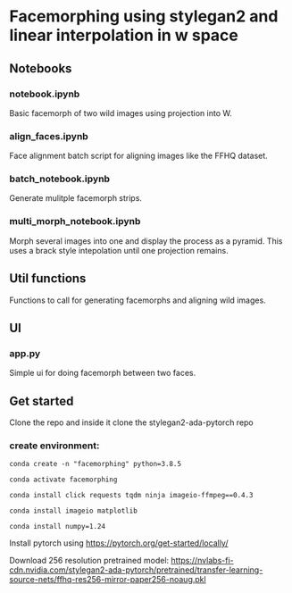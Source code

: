 # Facemorphing using stylegan2 and linear interpolation in w space

## Notebooks

### notebook.ipynb

Basic facemorph of two wild images using projection into W.

### align_faces.ipynb

Face alignment batch script for aligning images like the FFHQ dataset.

### batch_notebook.ipynb

Generate mulitple facemorph strips.

### multi_morph_notebook.ipynb

Morph several images into one and display the process as a pyramid. This uses a brack style intepolation until one projection remains.

## Util functions

Functions to call for generating facemorphs and aligning wild images.

## UI

### app.py

Simple ui for doing facemorph between two faces.

## Get started

Clone the repo and inside it clone the stylegan2-ada-pytorch repo

### create environment:

    conda create -n "facemorphing" python=3.8.5

    conda activate facemorphing

    conda install click requests tqdm ninja imageio-ffmpeg==0.4.3

    conda install imageio matplotlib

    conda install numpy=1.24

Install pytorch using https://pytorch.org/get-started/locally/

Download 256 resolution pretrained model:
https://nvlabs-fi-cdn.nvidia.com/stylegan2-ada-pytorch/pretrained/transfer-learning-source-nets/ffhq-res256-mirror-paper256-noaug.pkl
